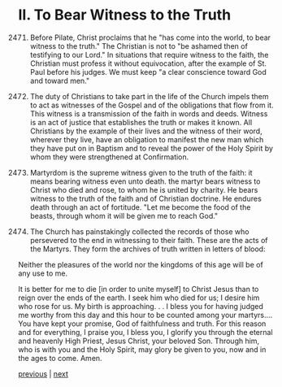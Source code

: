 # II. To Bear Witness to the Truth

2471. Before Pilate, Christ proclaims that he "has come into the world, to bear witness to the truth." The Christian is not to "be ashamed then of testifying to our Lord." In situations that require witness to the faith, the Christian must profess it without equivocation, after the example of St. Paul before his judges. We must keep "a clear conscience toward God and toward men."

2472. The duty of Christians to take part in the life of the Church impels them to act as witnesses of the Gospel and of the obligations that flow from it. This witness is a transmission of the faith in words and deeds. Witness is an act of justice that establishes the truth or makes it known. All Christians by the example of their lives and the witness of their word, wherever they live, have an obligation to manifest the new man which they have put on in Baptism and to reveal the power of the Holy Spirit by whom they were strengthened at Confirmation.

2473. Martyrdom is the supreme witness given to the truth of the faith: it means bearing witness even unto death. the martyr bears witness to Christ who died and rose, to whom he is united by charity. He bears witness to the truth of the faith and of Christian doctrine. He endures death through an act of fortitude. "Let me become the food of the beasts, through whom it will be given me to reach God."

2474. The Church has painstakingly collected the records of those who persevered to the end in witnessing to their faith. These are the acts of the Martyrs. They form the archives of truth written in letters of blood:

Neither the pleasures of the world nor the kingdoms of this age will be of any use to me.

It is better for me to die [in order to unite myself] to Christ Jesus than to reign over the ends of the earth. I seek him who died for us; I desire him who rose for us. My birth is approaching. . . I bless you for having judged me worthy from this day and this hour to be counted among your martyrs.... You have kept your promise, God of faithfulness and truth. For this reason and for everything, I praise you, I bless you, I glorify you through the eternal and heavenly High Priest, Jesus Christ, your beloved Son. Through him, who is with you and the Holy Spirit, may glory be given to you, now and in the ages to come. Amen.

[previous](https://github.com/Tenari/non-fiction/blob/master/catechism/__P8I.md) | [next](https://github.com/Tenari/non-fiction/blob/master/catechism/__P8K.md)